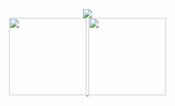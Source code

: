 <!-- SVG TEXT -->
<div align="center">
  <img src="https://readme-typing-svg.demolab.com?font=Roboto&weight=600&size=30&pause=1000&color=7467F7&center=true&vCenter=true&width=435&lines=WEB3+DEV"/>
</div>  

<!-- GIT STATS -->
<div align="center">  
  <a href="https://github.com/RodrigoSKohl">
  <img height="140em" src="https://github-readme-stats.vercel.app/api?username=RodrigoSKohl&show_icons=true&theme=dark&include_all_commits=true&count_private=true"/>
  <img height="140em" src="https://github-readme-stats.vercel.app/api/top-langs/?username=RodrigoSKohl&layout=compact&langs_count=7&theme=dark"/>
</div>

